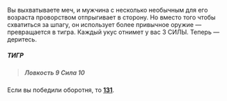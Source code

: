 Вы выхватываете меч, и мужчина с несколько необычным для его возраста проворством отпрыгивает в сторону. Но вместо того чтобы схватиться за шпагу, он использует более привычное оружие — превращается в тигра. Каждый укус отнимет у вас 3 СИЛЫ. Теперь — деритесь.

##### ТИГР

> ##### Ловкость 9 Сила 10

Если вы победили оборотня, то [**131**](#n_131).


